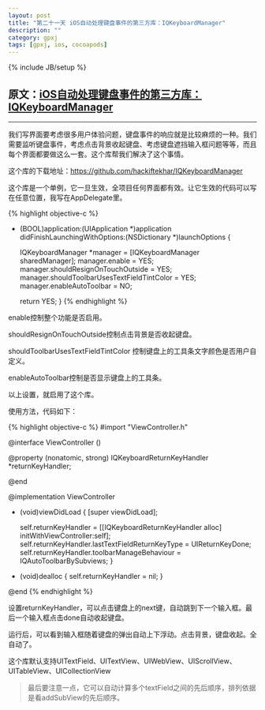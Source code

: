 ```yaml
---
layout: post
title: "第二十一天 iOS自动处理键盘事件的第三方库：IQKeyboardManager"
description: ""
category: gpxj
tags: [gpxj, ios, cocoapods]
---
```

{% include JB/setup %}

## 原文：[iOS自动处理键盘事件的第三方库：IQKeyboardManager](http://www.open-open.com/lib/view/open1425955017138.html)
---

我们写界面要考虑很多用户体验问题，键盘事件的响应就是比较麻烦的一种。我们需要监听键盘事件，考虑点击背景收起键盘、考虑键盘遮挡输入框问题等等，而且每个界面都要做这么一套。这个库帮我们解决了这个事情。

这个库的下载地址：<https://github.com/hackiftekhar/IQKeyboardManager>

这个库是一个单例，它一旦生效，全项目任何界面都有效。让它生效的代码可以写在任意位置，我写在AppDelegate里。

{% highlight objective-c %}
- (BOOL)application:(UIApplication *)application didFinishLaunchingWithOptions:(NSDictionary *)launchOptions {
     
    IQKeyboardManager *manager = [IQKeyboardManager sharedManager];
    manager.enable = YES;
    manager.shouldResignOnTouchOutside = YES;
    manager.shouldToolbarUsesTextFieldTintColor = YES;
    manager.enableAutoToolbar = NO;
     
    return YES;
}
{% endhighlight %}

enable控制整个功能是否启用。

shouldResignOnTouchOutside控制点击背景是否收起键盘。

shouldToolbarUsesTextFieldTintColor 控制键盘上的工具条文字颜色是否用户自定义。

enableAutoToolbar控制是否显示键盘上的工具条。

以上设置，就启用了这个库。

使用方法，代码如下：

{% highlight objective-c %}
#import "ViewController.h"
 
@interface ViewController ()
 
@property (nonatomic, strong) IQKeyboardReturnKeyHandler    *returnKeyHandler;
 
@end
 
@implementation ViewController
 
- (void)viewDidLoad {
    [super viewDidLoad];
     
    self.returnKeyHandler = [[IQKeyboardReturnKeyHandler alloc] initWithViewController:self];
    self.returnKeyHandler.lastTextFieldReturnKeyType = UIReturnKeyDone;
    self.returnKeyHandler.toolbarManageBehaviour = IQAutoToolbarBySubviews;
}
 
- (void)dealloc
{
    self.returnKeyHandler = nil;
}
 
@end
{% endhighlight %}

设置returnKeyHandler，可以点击键盘上的next键，自动跳到下一个输入框。最后一个输入框点击done自动收起键盘。

运行后，可以看到输入框随着键盘的弹出自动上下浮动。点击背景，键盘收起。全自动了。

这个库默认支持UITextField、UITextView、UIWebView、UIScrollView、UITableView、UICollectionView

> 最后要注意一点，它可以自动计算多个textField之间的先后顺序，排列依据是看addSubView的先后顺序。
